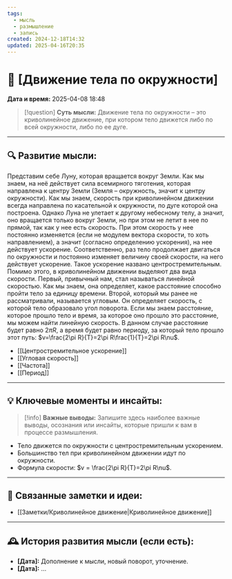 ```yaml
---
tags:
  - мысль
  - размышление
  - запись
created: 2024-12-18T14:32
updated: 2025-04-16T20:35
---
```


# 💭  [Движение тела по окружности]

**Дата и время:** 2025-04-08 18:48

> [!question] **Суть мысли:**
> Движение тела по окружности – это криволинейное движение, при котором тело движется либо по всей окружности, либо по ее дуге.

---

## 🔍 Развитие мысли:

Представим себе Луну, которая вращается вокруг Земли. Как мы знаем, на неё действует сила всемирного тяготения, которая направлена к центру Земли (Земля – окружность, значит к центру окружности). Как мы знаем, скорость при криволинейном движении всегда направлена по касательной к окружности, по дуге которой она построена. Однако Луна не улетает к другому небесному телу, а значит, оно вращается только вокруг Земли, но при этом не летит в нее по прямой, так как у нее есть скорость. При этом скорость у нее постоянно изменяется (если не модулем вектора скорости, то хоть направлением), а значит (согласно определению ускорения), на нее действует ускорение.
Соответственно, раз тело продолжает двигаться по окружности и постоянно изменяет величину своей скорости, на него действует ускорение. Такое ускорение названо центростремительным.
Помимо этого, в криволинейном движении выделяют два вида скорости. Первый, привычный нам, стал называться линейной скоростью. Как мы знаем, она определяет, какое расстояние способно пройти тело за единицу времени. Второй, который мы ранее не рассматривали, называется угловым. Он определяет скорость, с которой тело образовало угол поворота.
Если мы знаем расстояние, которое прошло тело и время, за которое оно прошло это расстояние, мы можем найти линейную скорость. В данном случае расстояние будет равно $2\pi R$, а время будет равно периоду, за который тело прошло этот путь: $v=\frac{2\pi R}{T}=2\pi R\frac{1}{T}=2\pi R\nu$. 

- [[Центростремительное ускорение]]
- [[Угловая скорость]]
- [[Частота]]
- [[Период]]

---

## 💡 Ключевые моменты и инсайты:

> [!info] **Важные выводы:**
> Запишите здесь наиболее важные выводы, осознания или инсайты, которые пришли к вам в процессе размышления.

- Тело движется по окружности с центростремительным ускорением.
- Большинство тел при криволинейном движении идут по окружности.
- Формула скорости: $v = \frac{2\pi R}{T}=2\pi R\nu$.

- - -

## 🔄 Связанные заметки и идеи:

- [[Заметки/Криволинейное движение|Криволинейное движение]]

---

## 🕰️ История развития мысли (если есть):

* **[Дата]:**  Дополнение к мысли, новый поворот, уточнение.
* **[Дата]:**  ...